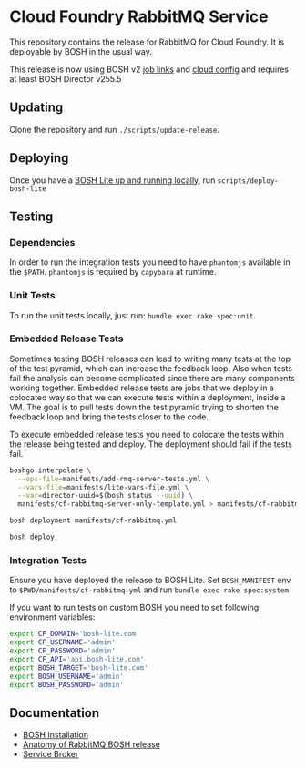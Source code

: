 # Cloud Foundry RabbitMQ Service

This repository contains the release for RabbitMQ for Cloud Foundry.
It is deployable by BOSH in the usual way.

This release is now using BOSH v2 [job links](https://bosh.io/docs/links.html) and [cloud config](https://bosh.io/docs/cloud-config.html) and requires at least BOSH Director v255.5

## Updating

Clone the repository and run `./scripts/update-release`.

## Deploying

Once you have a [BOSH Lite up and running locally](https://github.com/cloudfoundry/bosh-lite), run `scripts/deploy-bosh-lite`

## Testing

### Dependencies
In order to run the integration tests you need to have `phantomjs` available in the `$PATH`. `phantomjs` is required by `capybara` at runtime.

### Unit Tests

To run the unit tests locally, just run: `bundle exec rake spec:unit`.

### Embedded Release Tests

Sometimes testing BOSH releases can lead to writing many tests at the top of
the test pyramid, which can increase the feedback loop. Also when tests fail the
analysis can become complicated since there are many components working together.
Embedded release tests are jobs that we deploy in a colocated way so that we can
execute tests within a deployment, inside a VM. The goal is to pull tests down
the test pyramid trying to shorten the feedback loop and bring the tests closer
to the code.

To execute embedded release tests you need to colocate the tests within the
release being tested and deploy. The deployment should fail if the tests fail.

```sh
boshgo interpolate \
  --ops-file=manifests/add-rmq-server-tests.yml \
  --vars-file=manifests/lite-vars-file.yml \
  --var=director-uuid=$(bosh status --uuid) \
  manifests/cf-rabbitmq-server-only-template.yml > manifests/cf-rabbitmq.yml
```

```sh
bosh deployment manifests/cf-rabbitmq.yml
```

```sh
bosh deploy
```

### Integration Tests

Ensure you have deployed the release to BOSH Lite. Set `BOSH_MANIFEST` env to `$PWD/manifests/cf-rabbitmq.yml` and run `bundle exec rake spec:system`

If you want to run tests on custom BOSH you need to set following environment variables:

```sh
export CF_DOMAIN='bosh-lite.com'
export CF_USERNAME='admin'
export CF_PASSWORD='admin'
export CF_API='api.bosh-lite.com'
export BOSH_TARGET='bosh-lite.com'
export BOSH_USERNAME='admin'
export BOSH_PASSWORD='admin'
```

## Documentation

 * [BOSH Installation](docs/bosh_install.md)
 * [Anatomy of RabbitMQ BOSH release](docs/bosh_rabbitmq.md)
 * [Service Broker](docs/service_broker.md)

